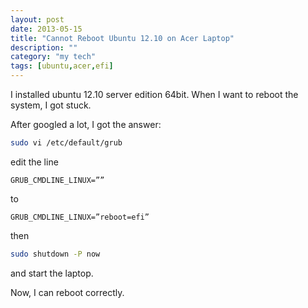 ```yaml
---
layout: post
date: 2013-05-15
title: "Cannot Reboot Ubuntu 12.10 on Acer Laptop"
description: ""
category: "my tech"
tags: [ubuntu,acer,efi]
---
```


I installed ubuntu 12.10 server edition 64bit. When I want to reboot the system, I got stuck.

After googled a lot, I got the answer:

```bash
sudo vi /etc/default/grub
```

<!--more-->

edit the line

```vim
GRUB_CMDLINE_LINUX=””
```
to

```vim
GRUB_CMDLINE_LINUX=”reboot=efi”
```
then

```bash
sudo shutdown -P now
```
and start the laptop.

Now, I can reboot correctly.
